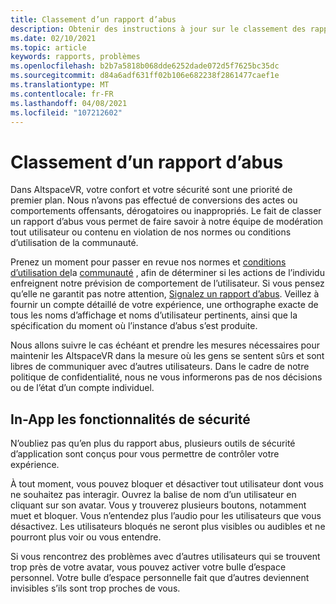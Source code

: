 ```yaml
---
title: Classement d’un rapport d’abus
description: Obtenir des instructions à jour sur le classement des rapports d’abus et des fonctionnalités de sécurité dans les applications pour AltspaceVR.
ms.date: 02/10/2021
ms.topic: article
keywords: rapports, problèmes
ms.openlocfilehash: b2b7a5818b068dde6252dade072d5f7625bc35dc
ms.sourcegitcommit: d84a6adf631ff02b106e682238f2861477caef1e
ms.translationtype: MT
ms.contentlocale: fr-FR
ms.lasthandoff: 04/08/2021
ms.locfileid: "107212602"
---
```

# <a name="filing-an-abuse-report"></a>Classement d’un rapport d’abus

Dans AltspaceVR, votre confort et votre sécurité sont une priorité de premier plan. Nous n’avons pas effectué de conversions des actes ou comportements offensants, dérogatoires ou inappropriés. Le fait de classer un rapport d’abus vous permet de faire savoir à notre équipe de modération tout utilisateur ou contenu en violation de nos normes ou conditions d’utilisation de la communauté.

Prenez un moment pour passer en revue nos normes et [conditions d’utilisation de](https://altvr.com/terms-of-service/#:~:text=1%20Consideration.%20AltVR%20currently%20provides%20free%20access%20to,...%205%20Eligibility.%20...%206%20Additional%20Terms.%20)la [communauté](community-standards.md) , afin de déterminer si les actions de l’individu enfreignent notre prévision de comportement de l’utilisateur. Si vous pensez qu’elle ne garantit pas notre attention, [Signalez un rapport d’abus](https://help.altvr.com/hc/requests/new?ticket_form_id=360000032154). Veillez à fournir un compte détaillé de votre expérience, une orthographe exacte de tous les noms d’affichage et noms d’utilisateur pertinents, ainsi que la spécification du moment où l’instance d’abus s’est produite. 

Nous allons suivre le cas échéant et prendre les mesures nécessaires pour maintenir les AltspaceVR dans la mesure où les gens se sentent sûrs et sont libres de communiquer avec d’autres utilisateurs. Dans le cadre de notre politique de confidentialité, nous ne vous informerons pas de nos décisions ou de l’état d’un compte individuel.

## <a name="in-app-safety-features"></a>In-App les fonctionnalités de sécurité

N’oubliez pas qu’en plus du rapport abus, plusieurs outils de sécurité d’application sont conçus pour vous permettre de contrôler votre expérience. 

À tout moment, vous pouvez bloquer et désactiver tout utilisateur dont vous ne souhaitez pas interagir. Ouvrez la balise de nom d’un utilisateur en cliquant sur son avatar. Vous y trouverez plusieurs boutons, notamment muet et bloquer. Vous n’entendez plus l’audio pour les utilisateurs que vous désactivez. Les utilisateurs bloqués ne seront plus visibles ou audibles et ne pourront plus voir ou vous entendre. 

Si vous rencontrez des problèmes avec d’autres utilisateurs qui se trouvent trop près de votre avatar, vous pouvez activer votre bulle d’espace personnel. Votre bulle d’espace personnelle fait que d’autres deviennent invisibles s’ils sont trop proches de vous. 
